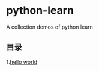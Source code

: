 # python-learn
A collection demos of python learn  
## 目录  
1.[hello world](https://github.com/fwk1010/python-learn/hi.py)
